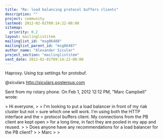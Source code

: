 ```yaml
---
title: "Re: load balancing protocol buffers clients"
description: ""
project: community
lastmod: 2012-02-01T09:14:22-08:00
sitemap:
  priority: 0.2
layout: mailinglistitem
mailinglist_id: "msg06488"
mailinglist_parent_id: "msg06487"
author_name: "Alexander Sicular"
project_section: "mailinglistitem"
sent_date: 2012-02-01T09:14:22-08:00
---
```



Haproxy. Using tcp settings for protobuf.

@siculars
http://siculars.posterous.com

Sent from my rotary phone.
On Feb 1, 2012 12:12 PM, "Marc Campbell"  wrote:

&gt; Hi everyone,
&gt;
&gt; I'm looking to put a load balancer in front of my riak cluster but not
&gt; sure which one will work. I'm using both the HTTP interface and the
&gt; protocol buffers client. My connections from the PB client are kept open
&gt; for a long time, in fact they are pooled in my app and reused.
&gt;
&gt; Does anyone have any recommendations for a load balancer for the PB client?
&gt;
&gt; Marc
&gt;
&gt;

